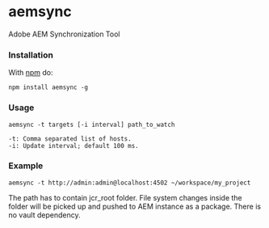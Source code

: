 aemsync
=======

Adobe AEM Synchronization Tool

### Installation

With [npm](http://npmjs.org) do:

```
npm install aemsync -g
```

### Usage

```
aemsync -t targets [-i interval] path_to_watch

-t: Comma separated list of hosts.
-i: Update interval; default 100 ms.
```

### Example

```
aemsync -t http://admin:admin@localhost:4502 ~/workspace/my_project
```

The path has to contain jcr_root folder. File system changes inside the folder will be picked up and pushed to AEM instance as a package. There is no vault dependency.